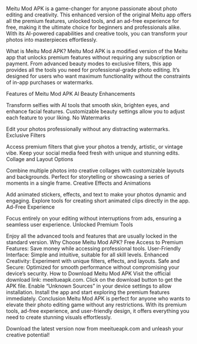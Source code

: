 Meitu Mod APK is a game-changer for anyone passionate about photo editing and creativity. This enhanced version of the original Meitu app offers all the premium features, unlocked tools, and an ad-free experience for free, making it the ultimate choice for beginners and professionals alike. With its AI-powered capabilities and creative tools, you can transform your photos into masterpieces effortlessly.

What is Meitu Mod APK?
Meitu Mod APK is a modified version of the Meitu app that unlocks premium features without requiring any subscription or payment. From advanced beauty modes to exclusive filters, this app provides all the tools you need for professional-grade photo editing. It’s designed for users who want maximum functionality without the constraints of in-app purchases or watermarks.

Features of Meitu Mod APK
AI Beauty Enhancements

Transform selfies with AI tools that smooth skin, brighten eyes, and enhance facial features.
Customizable beauty settings allow you to adjust each feature to your liking.
No Watermarks

Edit your photos professionally without any distracting watermarks.
Exclusive Filters

Access premium filters that give your photos a trendy, artistic, or vintage vibe.
Keep your social media feed fresh with unique and stunning edits.
Collage and Layout Options

Combine multiple photos into creative collages with customizable layouts and backgrounds.
Perfect for storytelling or showcasing a series of moments in a single frame.
Creative Effects and Animations

Add animated stickers, effects, and text to make your photos dynamic and engaging.
Explore tools for creating short animated clips directly in the app.
Ad-Free Experience

Focus entirely on your editing without interruptions from ads, ensuring a seamless user experience.
Unlocked Premium Tools

Enjoy all the advanced tools and features that are usually locked in the standard version.
Why Choose Meitu Mod APK?
Free Access to Premium Features: Save money while accessing professional tools.
User-Friendly Interface: Simple and intuitive, suitable for all skill levels.
Enhanced Creativity: Experiment with unique filters, effects, and layouts.
Safe and Secure: Optimized for smooth performance without compromising your device’s security.
How to Download Meitu Mod APK
Visit the official download link: meeitueapk.com.
Click on the download button to get the APK file.
Enable “Unknown Sources” in your device settings to allow installation.
Install the app and start exploring the premium features immediately.
Conclusion
Meitu Mod APK is perfect for anyone who wants to elevate their photo editing game without any restrictions. With its premium tools, ad-free experience, and user-friendly design, it offers everything you need to create stunning visuals effortlessly.

Download the latest version now from meeitueapk.com and unleash your creative potential!
